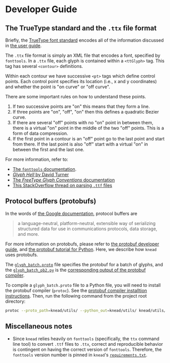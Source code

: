 # Developer Guide

## The TrueType standard and the `.ttx` file format

Briefly, the [TrueType font standard](https://en.wikipedia.org/wiki/TrueType)
encodes all of the information discussed in [the user
guide](https://font-bakers.github.io/knead/user-guide/#glyphs-contours-and-bezier-curves).

The `.ttx` file format is simply an XML file that encodes a font, specified by
`fonttools`. In a `.ttx` file, each glyph is contained within a `<ttGlyph>` tag.
This tag has several `<contour>` definitions.

Within each contour we have successive `<pt>` tags which define control points.
Each control point specifies its location (i.e., x and y coordinates) and
whether the point is "on curve" or "off curve".

There are some important rules on how to understand these points.

1. If two successive points are "on" this means that they form a line.
1. If three points are "on", "off", "on" then this defines a quadratic Bezier
   curve.
1. If there are several "off" points with no "on" point in between them, there
   is a virtual "on" point in the middle of the two "off" points. This is a form
   of data compression.
1. If the first point in a contour is an "off" point go to the last point and
   start from there. If the last point is also "off" start with a virtual "on"
   in between the first and the last one.

For more information, refer to:

* [The `fonttools`
  documentation](https://github.com/fonttools/fonttools#ttx--from-opentype-and-truetype-to-xml-and-back).
* [_Glyph Hell_ by David Turner](http://chanae.walon.org/pub/ttf/ttf_glyphs.htm)
* [The _FreeType Glyph Conventions_
  documentation](https://www.freetype.org/freetype2/docs/glyphs/glyphs-6.html)
* [This StackOverflow thread on parsing `.ttf`
  files](https://stackoverflow.com/q/20733790)

## Protocol buffers (protobufs)

In the words of [the Google
documentation](https://developers.google.com/protocol-buffers/docs/overview),
protocol buffers are

> a language-neutral, platform-neutral, extensible way of serializing structured
> data for use in communications protocols, data storage, and more.

For more information on protobufs, please refer to [the protobuf developer
guide](https://developers.google.com/protocol-buffers/docs/overview), and [the
protobuf tutorial for
Python](https://developers.google.com/protocol-buffers/docs/pythontutorial).
Here, we describe how `knead` uses protobufs.

The
[`glyph_batch.proto`](https://github.com/font-bakers/knead/blob/master/knead/utils/glyph_batch.proto)
file specifies the protobuf for a batch of glyphs, and the
[`glyph_batch_pb2.py`](https://github.com/font-bakers/knead/blob/master/knead/utils/glyph_batch_pb2.py)
is the [corresponding output of the protobuf
compiler](https://developers.google.com/protocol-buffers/docs/pythontutorial#compiling-your-protocol-buffers).

To compile a `glyph_batch.proto` file to a Python file, you will need to install
the protobuf compiler (`protoc`). See the [protobuf compiler installtion
instructions](https://github.com/protocolbuffers/protobuf/#protocol-compiler-installation).
Then, run the following command from the project root directory:

```bash
protoc --proto_path=knead/utils/ --python_out=knead/utils/ knead/utils/glyph_batch.proto
```

## Miscellaneous notes

* Since `knead` relies heavily on `fonttools` (specifically, the `ttx` command
  line tool) to convert `.ttf` files to `.ttx`, correct and reproducible
  behavior is contingent on having the correct version of `fonttools`.
  Therefore, the `fonttools` version number is pinned in `knead`'s
  [`requirements.txt`](https://github.com/font-bakers/knead/blob/master/requirements.txt).
